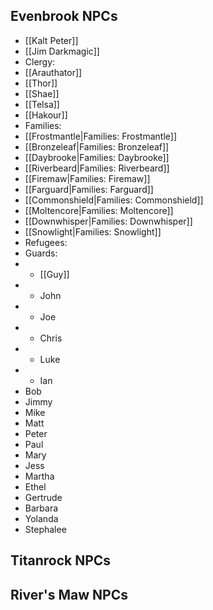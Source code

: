 ## Evenbrook NPCs
* [[Kalt Peter]]
* [[Jim Darkmagic]]
* Clergy:
 * [[Arauthator]]
 * [[Thor]]
 * [[Shae]]
 * [[Telsa]]
 * [[Hakour]]
* Families:
 * [[Frostmantle|Families: Frostmantle]]
 * [[Bronzeleaf|Families: Bronzeleaf]]
 * [[Daybrooke|Families: Daybrooke]]
 * [[Riverbeard|Families: Riverbeard]]
 * [[Firemaw|Families: Firemaw]]
 * [[Farguard|Families: Farguard]]
 * [[Commonshield|Families: Commonshield]]
 * [[Moltencore|Families: Moltencore]]
 * [[Downwhisper|Families: Downwhisper]]
 * [[Snowlight|Families: Snowlight]]
* Refugees:
 * Guards:
  * * [[Guy]]
  * * John
  * * Joe
  * * Chris
  * * Luke
  * * Ian
 * Bob
 * Jimmy
 * Mike
 * Matt
 * Peter
 * Paul
 * Mary
 * Jess
 * Martha
 * Ethel
 * Gertrude
 * Barbara
 * Yolanda
 * Stephalee
 
 ## Titanrock NPCs
 
 ## River's Maw NPCs